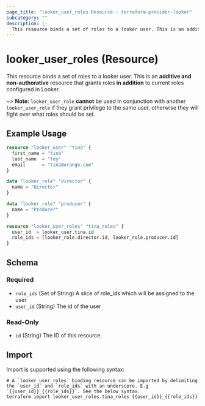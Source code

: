 ```yaml
---
page_title: "looker_user_roles Resource - terraform-provider-looker"
subcategory: ""
description: |-
  This resource binds a set of roles to a looker user. This is an additive and non-authorative resource that grants roles in addition to current roles configured in Looker.
---
```


# looker_user_roles (Resource)

This resource binds a set of roles to a looker user. This is an **additive and non-authorative** resource that grants roles **in addition** to current roles configured in Looker.

~> **Note:** `looker_user_role` **cannot** be used in conjunction with another `looker_user_role` if they grant privilege to the same user, otherwise they will fight over what roles should be set.

## Example Usage

```terraform
resource "looker_user" "tina" {
  first_name = "tina"
  last_name  = "fey"
  email      = "tina@orange.com"
}

data "looker_role" "director" {
  name = "Director"
}

data "looker_role" "producer" {
  name = "Producer"
}

resource "looker_user_roles" "tina_roles" {
  user_id  = looker_user.tina.id
  role_ids = [looker_role.director.id, looker_role.producer.id]
}
```

<!-- schema generated by tfplugindocs -->
## Schema

### Required

- `role_ids` (Set of String) A slice of role_ids which will be assigned to the user
- `user_id` (String) The id of the user

### Read-Only

- `id` (String) The ID of this resource.

## Import

Import is supported using the following syntax:

```shell
# A `looker_user_roles` binding resource can be imported by delimiting the `user_id` and `role_ids` with an underscore. E.g `{{user_id}}_{{role_ids}}`. See the below syntax. 
terraform import looker_user_roles.tina_roles {{user_id}}_{{role_ids}}
```
